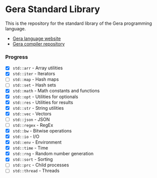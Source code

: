 # Gera Standard Library

This is the repository for the standard library of the Gera programming language.

- [Gera language website](https://geralang.netlify.app)
- [Gera compiler repository](https://github.com/typesafeschwalbe/gerac)

### Progress

- [x] `std::arr` - Array utilities
- [x] `std::iter` - Iterators
- [ ] `std::map` - Hash maps
- [ ] `std::set` - Hash sets
- [x] `std::math` - Math constants and functions
- [x] `std::opt` - Utilities for optionals
- [x] `std::res` - Utilities for results
- [x] `std::str` - String utilities
- [x] `std::vec` - Vectors
- [ ] `std::json` - JSON
- [ ] `std::regex` - RegEx
- [x] `std::bw` - Bitwise operations
- [x] `std::io` - I/O
- [x] `std::env` - Environment
- [x] `std::time` - Time
- [x] `std::rng` - Random number generation
- [x] `std::sort` - Sorting
- [ ] `std::prc` - Child processes
- [ ] `std::thread` - Threads